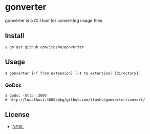# gonverter
gonverter is a CLI tool for converting image files.

## Install
```
$ go get github.com/itosho/gonverter
```

## Usage
```
$ gonverter [-f from extension] [-t to extension] [directory]
```

### GoDoc
```
$ godoc -http :3000
# http://localhost:3000/pkg/github.com/itosho/gonverter/convert/
```

## License
- [NYSL](http://www.kmonos.net/nysl/)
